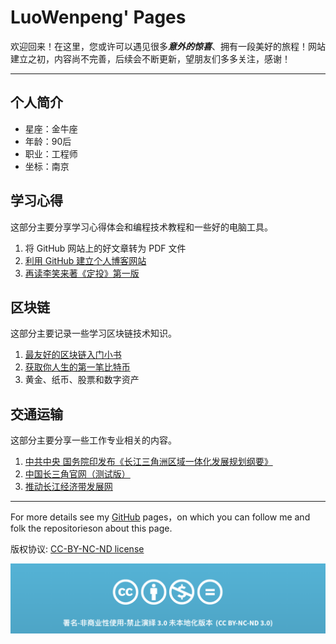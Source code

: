 # LuoWenpeng' Pages

欢迎回来！在这里，您或许可以遇见很多***意外的惊喜***、拥有一段美好的旅程！网站建立之初，内容尚不完善，后续会不断更新，望朋友们多多关注，感谢！

---

## 个人简介

- 星座：金牛座
- 年龄：90后
- 职业：工程师
- 坐标：南京

## 学习心得

这部分主要分享学习心得体会和编程技术教程和一些好的电脑工具。

1. 将 GitHub 网站上的好文章转为 PDF 文件
2. [利用 GitHub 建立个人博客网站](docs/create-my-github-page.md)
3. [再读李笑来著《定投》第一版](docs/re-read-Regular-Investment.md)


## 区块链

这部分主要记录一些学习区块链技术知识。

1. [最友好的区块链入门小书](https://blockchainlittlebook.com)
2. [获取你人生的第一笔比特币](https://github.com/xiaolai/blockchainlittlebook.com/tree/master/freebtc)
3. 黄金、纸币、股票和数字资产

## 交通运输

这部分主要分享一些工作专业相关的内容。

1. [中共中央 国务院印发布《长江三角洲区域一体化发展规划纲要》](docs/The-Outline-of-the-Regional-Integration-and-Development-of-the-Yangtze-River-Delta.md)
2. [中国长三角官网（测试版）](http://www.china-csj.org.cn)
3. [推动长江经济带发展网](http://cjjjd.ndrc.gov.cn)


---

For more details see my [GitHub](https://guides.github.com/luowenpeng) pages，on which you can follow me and folk the repositorieson about this page.

版权协议: [CC-BY-NC-ND license](https://creativecommons.org/licenses/by-nc-nd/3.0/deed.zh)

![CC-BY-NC-ND](images/CC-BY-NC-ND.png?raw=true)
